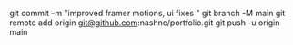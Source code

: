 
git commit -m "improved framer motions, ui fixes  "
git branch -M main
git remote add origin git@github.com:nashnc/portfolio.git
git push -u origin main
